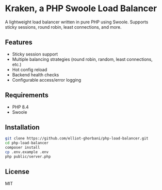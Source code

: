 # Kraken, a PHP Swoole Load Balancer

A lightweight load balancer written in pure PHP using Swoole. Supports sticky sessions, round robin, least connections, and more.

## Features
- Sticky session support
- Multiple balancing strategies (round robin, random, least connections, etc.)
- Hot config reload
- Backend health checks
- Configurable access/error logging

## Requirements
- PHP 8.4
- Swoole

## Installation
```bash
git clone https://github.com/elliot-ghorbani/php-load-balancer.git
cd php-load-balancer
composer install
cp .env.example .env
php public/server.php
```

## License
MIT
